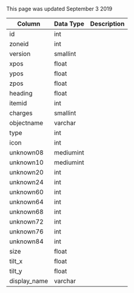 This page was updated September 3 2019

| Column       | Data Type | Description |
| ------------ | --------- | ----------- |
| id           | int       |             |
| zoneid       | int       |             |
| version      | smallint  |             |
| xpos         | float     |             |
| ypos         | float     |             |
| zpos         | float     |             |
| heading      | float     |             |
| itemid       | int       |             |
| charges      | smallint  |             |
| objectname   | varchar   |             |
| type         | int       |             |
| icon         | int       |             |
| unknown08    | mediumint |             |
| unknown10    | mediumint |             |
| unknown20    | int       |             |
| unknown24    | int       |             |
| unknown60    | int       |             |
| unknown64    | int       |             |
| unknown68    | int       |             |
| unknown72    | int       |             |
| unknown76    | int       |             |
| unknown84    | int       |             |
| size         | float     |             |
| tilt_x       | float     |             |
| tilt_y       | float     |             |
| display_name | varchar   |             |